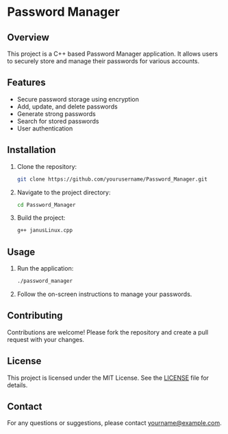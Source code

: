# Password Manager

## Overview
This project is a C++ based Password Manager application. It allows users to securely store and manage their passwords for various accounts.

## Features
- Secure password storage using encryption
- Add, update, and delete passwords
- Generate strong passwords
- Search for stored passwords
- User authentication

## Installation
1. Clone the repository:
    ```sh
    git clone https://github.com/yourusername/Password_Manager.git
    ```
2. Navigate to the project directory:
    ```sh
    cd Password_Manager
    ```
3. Build the project:
    ```sh
    g++ janusLinux.cpp
    ```

## Usage
1. Run the application:
    ```sh
    ./password_manager
    ```
2. Follow the on-screen instructions to manage your passwords.

## Contributing
Contributions are welcome! Please fork the repository and create a pull request with your changes.

## License
This project is licensed under the MIT License. See the [LICENSE](LICENSE) file for details.

## Contact
For any questions or suggestions, please contact [yourname@example.com](mailto:yourname@example.com).

